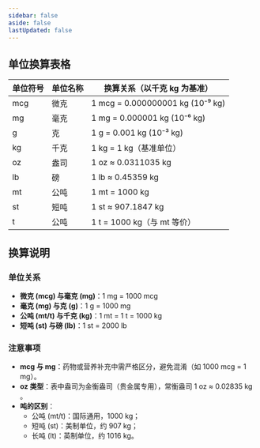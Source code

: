 ```yaml
---
sidebar: false
aside: false
lastUpdated: false
---
```

## 单位换算表格

| 单位符号 | 单位名称 | 换算关系（以千克 kg 为基准） |
|----------|----------|-----------------------------|
| mcg      | 微克     | 1 mcg = 0.000000001 kg (10⁻⁹ kg) |  
| mg       | 毫克     | 1 mg = 0.000001 kg (10⁻⁶ kg) |  
| g        | 克       | 1 g = 0.001 kg (10⁻³ kg) | 
| kg       | 千克     | 1 kg = 1 kg（基准单位） |
| oz       | 盎司     | 1 oz ≈ 0.0311035 kg |  
| lb       | 磅       | 1 lb ≈ 0.45359 kg |  
| mt       | 公吨     | 1 mt = 1000 kg |  
| st       | 短吨     | 1 st ≈ 907.1847 kg |  
| t        | 公吨     | 1 t = 1000 kg（与 mt 等价） | 

## 换算说明

### 单位关系

- **微克 (mcg) 与毫克 (mg)**：1 mg = 1000 mcg 
- **毫克 (mg) 与克 (g)**：1 g = 1000 mg 
- **公吨 (mt/t) 与千克 (kg)**：1 mt = 1 t = 1000 kg 
- **短吨 (st) 与磅 (lb)**：1 st = 2000 lb 

### 注意事项

- **mcg 与 mg**：药物或营养补充中需严格区分，避免混淆（如 1000 mcg = 1 mg）。
- **oz 类型**：表中盎司为金衡盎司（贵金属专用），常衡盎司 1 oz ≈ 0.02835 kg 。
- **吨的区别**：
  - 公吨 (mt/t)：国际通用，1000 kg；
  - 短吨 (st)：美制单位，约 907 kg；
  - 长吨 (lt)：英制单位，约 1016 kg。